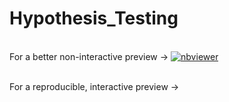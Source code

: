 # Hypothesis_Testing

<br>For a better non-interactive preview &#8594; [![nbviewer](https://user-images.githubusercontent.com/2791223/29387450-e5654c72-8294-11e7-95e4-090419520edb.png)](https://nbviewer.jupyter.org/github/manoharkaranth/Hypothesis_Testing/blob/main/HT_Demo.ipynb)</br>

<br>For a reproducible, interactive preview &#8594; 
